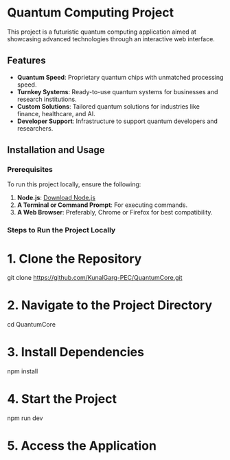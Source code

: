 # Quantum Computing Project

This project is a futuristic quantum computing application aimed at showcasing advanced technologies through an interactive web interface.

## Features
- **Quantum Speed**: Proprietary quantum chips with unmatched processing speed.
- **Turnkey Systems**: Ready-to-use quantum systems for businesses and research institutions.
- **Custom Solutions**: Tailored quantum solutions for industries like finance, healthcare, and AI.
- **Developer Support**: Infrastructure to support quantum developers and researchers.

## Installation and Usage

### Prerequisites
To run this project locally, ensure the following:
1. **Node.js**: [Download Node.js](https://nodejs.org/)
2. **A Terminal or Command Prompt**: For executing commands.
3. **A Web Browser**: Preferably, Chrome or Firefox for best compatibility.

### Steps to Run the Project Locally

# 1. Clone the Repository
git clone https://github.com/KunalGarg-PEC/QuantumCore.git

# 2. Navigate to the Project Directory
cd QuantumCore

# 3. Install Dependencies
npm install

# 4. Start the Project
npm run dev

# 5. Access the Application
